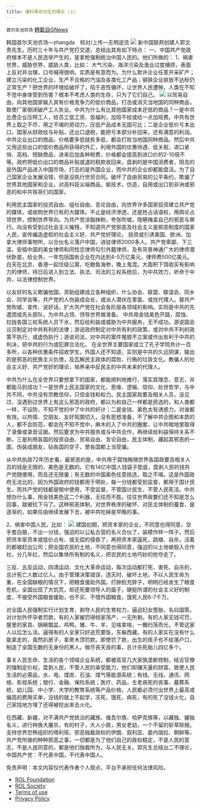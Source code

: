 ```yaml
---
title: 爆料革命创生的理论（上）
---
```

`首尔天池农场` [轉載自GNews](https://gnews.org/zh-hans/1700137/)

韩国首尔天池农场—zhangda　校对/上传—无明逆流
![](https://assets.gnews.org/wp-content/uploads/2021/11/１sd２23c２d17d9298.jpg)
新中国联邦创建人郭文贵先生，历时三十年与共产党打交道，总结出其有如下特点：
一、中国共产党政府根本不是人民选举产生的，是拿枪强制统治中国人民的。他们所做的：
1、祸害世界，威胁世界，威胁人类，比如：
大气污染、海洋污染及渔业过度捕捞，表面上反对并治理，口号喊得很响，实质是有意而为。为什么默许企业任意开采矿产；建立污染的化工企业，生产不合格的汽油及各类化工产品；钢铁企业排放不达标仍正常生产？把世界的环境给破坏了，陷于恶性循环，让世界人民遭殃，人类在不知不觉中身体受到伤害？根本不考虑人类的生存，只为了它们自己。
![](https://assets.gnews.org/wp-content/uploads/2021/11/3432-93b3-fb42ce687a7e.jpg)
以贸易自由，向其他国家输入具有价格竞争力的低价商品，打击或消灭当地国的同种商品，致使厂家倒闭破产工人失业。中共为什么有比其他国家成本还低的商品？一是中共怂恿企业压榨工人，给员工低工资、低福利，加班不给或给一点加班费。中共有世界上取之不尽，用之不竭的劳动力，压低产品成本无国可比；二是企业低价亏本出口，国家从财政给与补贴，还出口退税，能把亏本部分补回来，还有满意的利润。中共企业出口的商品，价格要多低就有多低，都会打败当地国同种商品。然后中共又用这些出口的低价商品所获得的外汇，利用外国的优惠待遇、低关税，进口紧俏、高档、短缺商品，进来后加各种税费，价格都会提高到进口价的2-10倍不等。政府把低价出口的商品补贴或退的税款收回来，盘剥的是中国消费者，阻击的是外国产品进入中国市场，打击的是外国企业，而中共的企业却都能盘活。为了自己国家企业发展没错，但是没执行世贸合同。破坏了自由贸易的公平条约，欺骗了世界其他国家和企业。对高科技尖端商品，偷技术，仿造，自用或出口到非洲或邪恶的和中共铁哥们的国家。

利用民主国家的投资自由、组社自由、言论自由，向世界许多国家投资建立共产党的媒体，或收购世界已有的大媒体。不止是经济渗透，还是抢占话语权，用舆论占领世界，控制世界导向。为共产党涂脂抹粉，夸张吹嘘，隐瞒掩盖自己的邪恶与罪行。向没有受到过社会主义摧残，不知道共产党邪恶及社会主义是邪恶制度的国家人民，宣传编造虚假的社会主义好、共产党好理论。
投资或引诱美国、欧洲、加拿大律师事物所，以合伙名义落户中国，进驻律师2000多人。共产党卑鄙、下三滥，安插中国的美女律师和同性恋律师勾引外籍律师，及有背景神通广大的律师潜伏卧底，给业务，一年包括国有企业在内达到4-5万亿美元，律师费500亿美元。白天在北京、香港一起住级公寓，吃鲍鱼海参，晚上鬼混。大面积下饵收买有影响力的律师，待日后进入到立法、执法、司法的三权系统后，为中共效力，听命于中共，以法律控制世界。

以友好的名义欺骗他国，资助组建成立各种组织，什么协会、联盟、联谊会、同乡会、同学会等，共产党的人伪装成会长，或派人潜伏在里面，或找代理人。替共产党吹嘘、宣传、说好话，扩大共产党在社会各阶层各领域的影响。实则是中共的先遣团或先头部队，为中共占领、领导世界做准备。
中共用金钱美色开路，腐蚀、拉拢各国三权系统人员下水，然后给利益或威胁为中共服务，无不成功。游说国会议员制定对中共有利的法律；游说政府制定对中共有利的政策，或对中共不利的政策不执行，或虚伪执行；游说司法，对中共的案件推脱不立案或作出有利于中共的判决，把中共的行为或犯罪合法化。
在全世界主要国家成立了孔子学院共计一百多所，以各种优惠条件招收学生。外国人还不知道，实则是中共的久远阴谋，输出的是邪恶的民族主义仇恨，及瓦解民主政体的腐败、行贿的垃圾文化。教骗人的社会主义好、共产党好的理论，培养亲中反民主的中共未来的代理人。

中共为什么在全世界只要想拿下的国家，都能顺利地推行、落实其理念、意志，并都能马到成功？一是世界上民主国家的文化、思维、逻辑、信仰、处世哲学，与中共不同，中共没有宗教信仰，只信金钱和权力。民主国家政要及相关人员，没见过、没遇到过世界上有这么邪恶的政府，都以为和自己一样都是民选的，和人类都一样，不设防，不知不觉的中了中共的奸计；二是金钱、美色太有诱惑力，对谁都有效。以热情、交朋友、友好氛围切入，没有思想准备，不了解中共企图和本质的人，都不会防范，都会在不知不觉中，麻木的入了中共的圈套，让中共暗地里取得了录像或录音证据。然后要求为中共服务或与中共合作，再继续给利益保持关系不断。三是利用各国的投资自由、贸易自由、言论自由，民主体制，藏起其邪恶的一面，伪装成朋友，钻各国的空子，使各国都上当受骗。

从中共执政72年历史看，最邪恶的是，中共用于腐蚀贿赂世界各国政要及相关人员的钱是无限的，美色是无数的。它有14亿中国人钱袋子垫底，盘剥人民的钱共产党随便用，而且还无限量；有无数的中国美色任意挑选，取之不竭。这是外国政府无法比的，因为外国政府的钱都用于明处，每一分钱都受到监督，都用于国计民生，而共产党的钱都是暗中使用，不受监督，不管国计民生，不管人民死活。中共想办什么事，用金钱美色这二个利器，无往而不胜。往往世界政要们还不知是怎么回事，就被拉下马了。这种邪恶体制，对世界秩序的破坏、对民主体制的蚕食，是逐渐的，如果任由继续发展下去，被中共吃掉是早晚的事。

2、祸害中国人民，比如：
![](https://assets.gnews.org/wp-content/uploads/2021/11/2440-a40a72863d19.jpg)
建国初期，把资本家的企业，不同意也得同意，空手套白狼，不出一分钱，强迫的以公私合营的名义合伙了，装模作样一阵子。然后把资本家资本或低价占有、或无偿的侵吞了，再把资本家逼死，跳楼、自杀，活着的都被赶出公司；把全国农民的土地，不同意也得同意，强迫的以土地做股入合作社，分几年红，然后以集体所有制的名义，把农民的土地巧妙的抢夺走了。

三反、五反运动，四清运动、文化大革命运动，每次运动都打死、害死、自杀的，总计死亡人数过亿人。由于管理决策错误，违天时、破坏土地，不以人民生命为重，在全国缺粮的情况下，把粮食援助外国。打肿脸充胖子，明明已经发生了粮食危机，全国出现了大饥荒，却还死要领导人的面子，硬挺所谓的社会主义好的制度，不接受外国粮食援助，也不买、不借外国粮食，饿死人民6-7千万。

对全国人民强制实行计划生育，剥夺人民的生育权力，逼迫妇女堕胎，名曰国策。对计划外怀孕者罚款，有的人家被罚得倾家荡产，一无所剩。有的人家无钱可罚，屋里的家具、锅碗瓢盆，鸡鸭，猪、牛、羊，见啥拿啥，一概扫荡而光，不管这家人以后怎么活。逼得有的人全家只好逃荒要饭，东躲西藏。有的人家实在没有什么能拿走的，竟然扒房子，拿房木顶罚款。即使罚了款，出生的孩子也不给落户口，制造了全国无数的无身份的黑人。做尽丧天良的事，总计杀死胎儿四亿多个。

事关人民生命、生活的各个领域企业系统，都被高官几大家族垄断控制，结合官僚的强制定价权，盘剥人民，不管人民的承受能力，他们却赚天量的财富。致使人民生活的必需品，水、电、煤炭、石油、煤气等能源系统；有线、无线，通讯、网络、影视系统；银行、金融、保险系统；医疗、药品，生老病死的丧事、墓葬系统，幼儿园、中小学、大学的教育系统等产品价格，人民都必须付出世界上最高或偏高的费用买单，没钱的就上不起学，冻死、饿死、病死，有的死了没钱火化，自己家找地方埋了还得被挖出来去火化。

在西藏、新疆，对不满共产党统治的藏族、维吾尔族、哈萨克族等，以藏独、疆独名义，进行种族大屠杀，有的村子，大人小孩，男女老幼，一个不留的斩草除根。支持世界恐怖组织的塔利班、邪恶独裁政权的伊朗、叙利亚、委内瑞拉、朝鲜等。共产党所做的种种邪恶之事，一切都是为了他们自己的政权稳定，不是人民的意志，不是人民同意的，都是他们独裁所为，与人民无关。郭先生总结出二不理论，中国共产党：不代表中国，不代表中国人。



 

免责声明：本文内容仅代表作者个人观点，平台不承担任何法律风险。

- [ROL Foundation](https://rolfoundation.org/)
- [ROL Society](https://rolsociety.org/)
- [Terms of use](https://gnews.org/terms-of-use-3/)
- [Privacy Policy](https://gnews.org/privacy-policy/)
